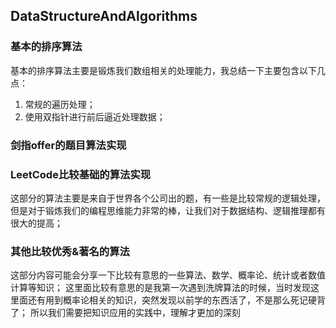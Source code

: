 ## DataStructureAndAlgorithms

### 基本的排序算法
基本的排序算法主要是锻炼我们数组相关的处理能力，我总结一下主要包含以下几点：
1. 常规的遍历处理；
2. 使用双指针进行前后逼近处理数据；

### 剑指offer的题目算法实现


### LeetCode比较基础的算法实现
这部分的算法主要是来自于世界各个公司出的题，有一些是比较常规的逻辑处理，但是对于锻炼我们的编程思维能力非常的棒，让我们对于数据结构、逻辑推理都有很大的提高；

### 其他比较优秀&著名的算法
这部分内容可能会分享一下比较有意思的一些算法、数学、概率论、统计或者数值计算等知识；
这里面比较有意思的是我第一次遇到洗牌算法的时候，当时发现这里面还有用到概率论相关的知识，突然发现以前学的东西活了，不是那么死记硬背了；
所以我们需要把知识应用的实践中，理解才更加的深刻